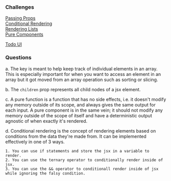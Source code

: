 ### Challenges
[Passing Props](passing-props/readme.md) \
[Conditional Rendering](conditional-rendering/readme.md) \
[Rendering Lists](rendering-lists/readme.md) \
[Pure Components](pure-components/readme.md)

[Todo UI](todo-ui/README.md)

### Questions
a. The key is meant to help keep track of individual elements in an array. This is especially important for when you want to access an element in an array but it got moved from an array operation such as sorting or slicing.

b. The `children` prop represents all child nodes of a jsx element.

c. A pure function is a function that has no side effects, i.e. it doesn't modify any memory outside of its scope, and always gives the same output for each input. A pure component is in the same vein; it should not modify any memory outside of the scope of itself and have a deterministic output agnostic of when exactly it's rendered.

d. Conditional rendering is the concept of rendering elements based on conditions from the data they're made from. It can be implemented effectively in one of 3 ways.

    1. You can use if statements and store the jsx in a variable to render.
    2. You can use the ternary operator to conditionally render inside of jsx.
    3. You can use the && operator to conditionall render inside of jsx while ignoring the falsy condition.
